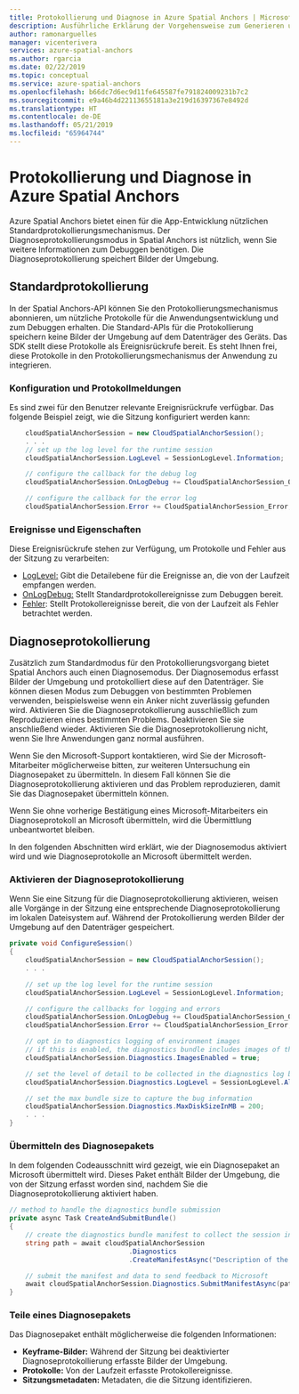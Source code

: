 ```yaml
---
title: Protokollierung und Diagnose in Azure Spatial Anchors | Microsoft-Dokumentation
description: Ausführliche Erklärung der Vorgehensweise zum Generieren und Abrufen von Protokollierung und Diagnose in Azure Spatial Anchors.
author: ramonarguelles
manager: vicenterivera
services: azure-spatial-anchors
ms.author: rgarcia
ms.date: 02/22/2019
ms.topic: conceptual
ms.service: azure-spatial-anchors
ms.openlocfilehash: b66dc7d6ec9d11fe645587fe791824009231b7c2
ms.sourcegitcommit: e9a46b4d22113655181a3e219d16397367e8492d
ms.translationtype: HT
ms.contentlocale: de-DE
ms.lasthandoff: 05/21/2019
ms.locfileid: "65964744"
---
```

# <a name="logging-and-diagnostics-in-azure-spatial-anchors"></a>Protokollierung und Diagnose in Azure Spatial Anchors

Azure Spatial Anchors bietet einen für die App-Entwicklung nützlichen Standardprotokollierungsmechanismus. Der Diagnoseprotokollierungsmodus in Spatial Anchors ist nützlich, wenn Sie weitere Informationen zum Debuggen benötigen. Die Diagnoseprotokollierung speichert Bilder der Umgebung.

## <a name="standard-logging"></a>Standardprotokollierung
In der Spatial Anchors-API können Sie den Protokollierungsmechanismus abonnieren, um nützliche Protokolle für die Anwendungsentwicklung und zum Debuggen erhalten. Die Standard-APIs für die Protokollierung speichern keine Bilder der Umgebung auf dem Datenträger des Geräts. Das SDK stellt diese Protokolle als Ereignisrückrufe bereit. Es steht Ihnen frei, diese Protokolle in den Protokollierungsmechanismus der Anwendung zu integrieren.

### <a name="configuration-of-log-messages"></a>Konfiguration und Protokollmeldungen
Es sind zwei für den Benutzer relevante Ereignisrückrufe verfügbar. Das folgende Beispiel zeigt, wie die Sitzung konfiguriert werden kann:

```csharp
    cloudSpatialAnchorSession = new CloudSpatialAnchorSession();
    . . .
    // set up the log level for the runtime session
    cloudSpatialAnchorSession.LogLevel = SessionLogLevel.Information;

    // configure the callback for the debug log
    cloudSpatialAnchorSession.OnLogDebug += CloudSpatialAnchorSession_OnLogDebug;

    // configure the callback for the error log
    cloudSpatialAnchorSession.Error += CloudSpatialAnchorSession_Error;
```

### <a name="events-and-properties"></a>Ereignisse und Eigenschaften

Diese Ereignisrückrufe stehen zur Verfügung, um Protokolle und Fehler aus der Sitzung zu verarbeiten:

- [LogLevel:](https://docs.microsoft.com/dotnet/api/microsoft.azure.spatialanchors.cloudspatialanchorsession.loglevel) Gibt die Detailebene für die Ereignisse an, die von der Laufzeit empfangen werden.
- [OnLogDebug:](https://docs.microsoft.com/dotnet/api/microsoft.azure.spatialanchors.cloudspatialanchorsession.onlogdebug) Stellt Standardprotokollereignisse zum Debuggen bereit.
- [Fehler](https://docs.microsoft.com/dotnet/api/microsoft.azure.spatialanchors.cloudspatialanchorsession.error): Stellt Protokollereignisse bereit, die von der Laufzeit als Fehler betrachtet werden.

## <a name="diagnostics-logging"></a>Diagnoseprotokollierung

Zusätzlich zum Standardmodus für den Protokollierungsvorgang bietet Spatial Anchors auch einen Diagnosemodus. Der Diagnosemodus erfasst Bilder der Umgebung und protokolliert diese auf den Datenträger. Sie können diesen Modus zum Debuggen von bestimmten Problemen verwenden, beispielsweise wenn ein Anker nicht zuverlässig gefunden wird. Aktivieren Sie die Diagnoseprotokollierung ausschließlich zum Reproduzieren eines bestimmten Problems. Deaktivieren Sie sie anschließend wieder. Aktivieren Sie die Diagnoseprotokollierung nicht, wenn Sie Ihre Anwendungen ganz normal ausführen.

Wenn Sie den Microsoft-Support kontaktieren, wird Sie der Microsoft-Mitarbeiter möglicherweise bitten, zur weiteren Untersuchung ein Diagnosepaket zu übermitteln. In diesem Fall können Sie die Diagnoseprotokollierung aktivieren und das Problem reproduzieren, damit Sie das Diagnosepaket übermitteln können. 

Wenn Sie ohne vorherige Bestätigung eines Microsoft-Mitarbeiters ein Diagnoseprotokoll an Microsoft übermitteln, wird die Übermittlung unbeantwortet bleiben.

In den folgenden Abschnitten wird erklärt, wie der Diagnosemodus aktiviert wird und wie Diagnoseprotokolle an Microsoft übermittelt werden.

### <a name="enable-diagnostics-logging"></a>Aktivieren der Diagnoseprotokollierung

Wenn Sie eine Sitzung für die Diagnoseprotokollierung aktivieren, weisen alle Vorgänge in der Sitzung eine entsprechende Diagnoseprotokollierung im lokalen Dateisystem auf. Während der Protokollierung werden Bilder der Umgebung auf den Datenträger gespeichert.

```csharp
private void ConfigureSession()
{
    cloudSpatialAnchorSession = new CloudSpatialAnchorSession();
    . . .

    // set up the log level for the runtime session
    cloudSpatialAnchorSession.LogLevel = SessionLogLevel.Information;

    // configure the callbacks for logging and errors
    cloudSpatialAnchorSession.OnLogDebug += CloudSpatialAnchorSession_OnLogDebug;
    cloudSpatialAnchorSession.Error += CloudSpatialAnchorSession_Error;

    // opt in to diagnostics logging of environment images
    // if this is enabled, the diagnostics bundle includes images of the environment captured by the session
    cloudSpatialAnchorSession.Diagnostics.ImagesEnabled = true;

    // set the level of detail to be collected in the diagnostics log by the session
    cloudSpatialAnchorSession.Diagnostics.LogLevel = SessionLogLevel.All;

    // set the max bundle size to capture the bug information
    cloudSpatialAnchorSession.Diagnostics.MaxDiskSizeInMB = 200;
    . . .
}
```

### <a name="submit-the-diagnostics-bundle"></a>Übermitteln des Diagnosepakets

In dem folgenden Codeausschnitt wird gezeigt, wie ein Diagnosepaket an Microsoft übermittelt wird. Dieses Paket enthält Bilder der Umgebung, die von der Sitzung erfasst worden sind, nachdem Sie die Diagnoseprotokollierung aktiviert haben. 

```csharp
// method to handle the diagnostics bundle submission
private async Task CreateAndSubmitBundle()
{
    // create the diagnostics bundle manifest to collect the session information
    string path = await cloudSpatialAnchorSession
                              .Diagnostics
                              .CreateManifestAsync("Description of the issue");

    // submit the manifest and data to send feedback to Microsoft
    await cloudSpatialAnchorSession.Diagnostics.SubmitManifestAsync(path);
}
```

### <a name="parts-of-a-diagnostics-bundle"></a>Teile eines Diagnosepakets
Das Diagnosepaket enthält möglicherweise die folgenden Informationen:

- **Keyframe-Bilder:** Während der Sitzung bei deaktivierter Diagnoseprotokollierung erfasste Bilder der Umgebung.
- **Protokolle:** Von der Laufzeit erfasste Protokollereignisse.
- **Sitzungsmetadaten:** Metadaten, die die Sitzung identifizieren.
